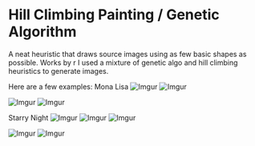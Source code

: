 
# Hill Climbing Painting / Genetic Algorithm
A neat heuristic that draws source images using as few basic shapes as possible. Works by r
I used a mixture of genetic algo and hill climbing heuristics to generate images.


Here are a few examples: 
Mona Lisa
![Imgur](https://i.imgur.com/a0k7ReD.png)
![Imgur](https://i.imgur.com/du9yAfX.jpg)

![Imgur](https://i.imgur.com/p2natTo.png)
![Imgur](https://i.imgur.com/5JAYcBA.jpg)

Starry Night
![Imgur](https://i.imgur.com/VbXLOls.jpg)
![Imgur](https://i.imgur.com/OoSTxIH.png)
![Imgur](https://i.imgur.com/bCbZkiL.png)

![Imgur](https://i.imgur.com/IFHTojh.jpg)
![Imgur](https://i.imgur.com/NLdaAoN.png)
